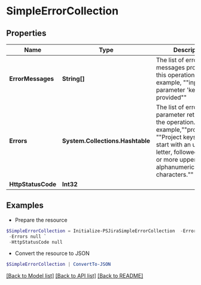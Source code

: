# SimpleErrorCollection
## Properties

Name | Type | Description | Notes
------------ | ------------- | ------------- | -------------
**ErrorMessages** | **String[]** | The list of error messages produced by this operation. For example, &quot;&quot;input parameter &#39;key&#39; must be provided&quot;&quot; | [optional] 
**Errors** | **System.Collections.Hashtable** | The list of errors by parameter returned by the operation. For example,&quot;&quot;projectKey&quot;&quot;: &quot;&quot;Project keys must start with an uppercase letter, followed by one or more uppercase alphanumeric characters.&quot;&quot; | [optional] 
**HttpStatusCode** | **Int32** |  | [optional] 

## Examples

- Prepare the resource
```powershell
$SimpleErrorCollection = Initialize-PSJiraSimpleErrorCollection  -ErrorMessages null `
 -Errors null `
 -HttpStatusCode null
```

- Convert the resource to JSON
```powershell
$SimpleErrorCollection | ConvertTo-JSON
```

[[Back to Model list]](../README.md#documentation-for-models) [[Back to API list]](../README.md#documentation-for-api-endpoints) [[Back to README]](../README.md)

